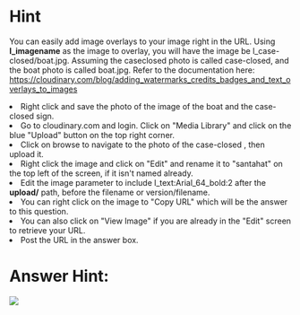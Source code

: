 # Hint

You can easily add image overlays to your image right in the URL. Using <strong>l_imagename</strong> as the image to overlay, you will have the image be l_case-closed/boat.jpg. Assuming the caseclosed photo is called case-closed, and the boat photo is called boat.jpg. Refer to the documentation here: https://cloudinary.com/blog/adding_watermarks_credits_badges_and_text_overlays_to_images


<li> Right click and save the photo of the image of the boat and the case-closed sign.</li>
<li> Go to cloudinary.com and login. Click on "Media Library" and click on the blue "Upload" button on the top right corner.</li>
<li> Click on browse to navigate to the photo of the case-closed , then upload it.</li>
<li> Right click the image and click on "Edit" and rename it to "santahat" on the top left of the screen, if it isn't named already.</li>
<li> Edit the image parameter to include </strong>l_text:Arial_64_bold:2</strong> after the <strong>upload/</strong> path, before the filename or version/filename.</li>
<li> You can right click on the image to "Copy URL" which will be the answer to this question.</li>
<li> You can also click on "View Image" if you are already in the "Edit" screen to retrieve your URL.</li>
<li> Post the URL in the answer box.</li>

# Answer Hint:

![](https://res.cloudinary.com/tessamero/image/upload/v1616639185/caseclosed-complete.jpg)


